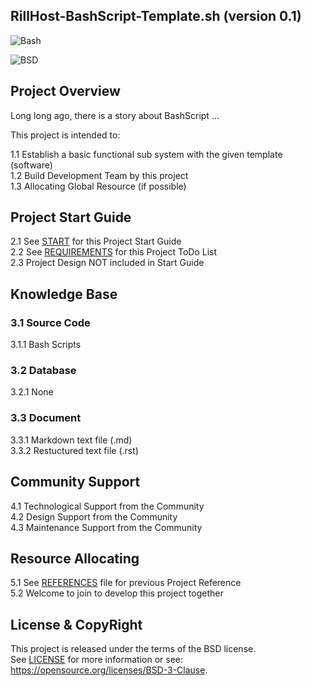 
RillHost-BashScript-Template.sh
(version 0.1)
-------------------------------

![Bash](https://img.shields.io/badge/Bash-3.2+-green.svg)

![BSD](https://img.shields.io/badge/License-BSD3-blue.svg)


## Project Overview

Long long ago, there is a story about BashScript ...  

This project is intended to:  

1.1 Establish a basic functional sub system with the given template (software)  
1.2 Build Development Team by this project  
1.3 Allocating Global Resource (if possible)   

## Project Start Guide

2.1 See [START](START.md) for this Project Start Guide  
2.2 See [REQUIREMENTS](REQUIREMENTS.md) for this Project ToDo List  
2.3 Project Design NOT included in Start Guide  


## Knowledge Base

### 3.1 Source Code
3.1.1 Bash Scripts

### 3.2 Database
3.2.1 None  

### 3.3 Document
3.3.1 Markdown text file (.md)  
3.3.2 Restuctured text file (.rst)

## Community Support

4.1 Technological Support from the Community   
4.2 Design Support from the Community   
4.3 Maintenance Support from the Community   

## Resource Allocating

5.1 See [REFERENCES](REFERENCES.md) file for previous Project Reference  
5.2 Welcome to join to develop this project together 

## License & CopyRight

This project is released under the terms of the BSD license.  
See [LICENSE](LICENSE.txt) for more information or see:  
https://opensource.org/licenses/BSD-3-Clause.  
